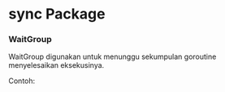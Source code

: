 # sync Package

### WaitGroup

WaitGroup digunakan untuk menunggu sekumpulan goroutine menyelesaikan eksekusinya.

Contoh:

